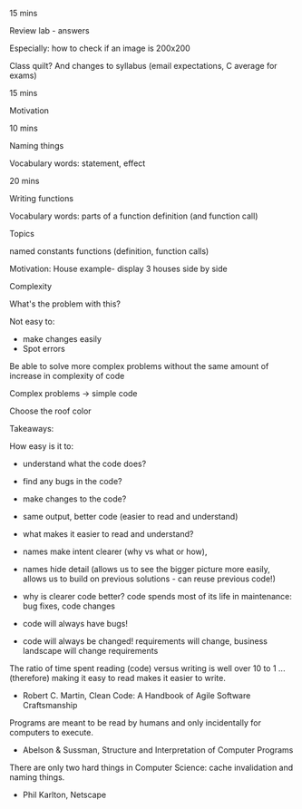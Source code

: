 15 mins 

Review lab - answers

Especially: how to check if an image is 200x200

Class quilt? And changes to syllabus (email expectations, C average for exams)


15 mins

Motivation


10 mins

Naming things

Vocabulary words: statement, effect

20 mins

Writing functions

Vocabulary words: parts of a function definition (and function call)



Topics

named constants
functions (definition, function calls)



Motivation: House example- display 3 houses side by side 



Complexity



What's the problem with this? 

Not easy to:
- make changes easily
- Spot errors


Be able to solve more complex problems without the same amount of increase in complexity of code

Complex problems -> simple code


Choose the roof color
	
	

Takeaways:

How easy is it to:

- understand what the code does?
- find any bugs in the code?
- make changes to the code?

- same output, better code (easier to read and understand)
- what makes it easier to read and understand?
- names make intent clearer (why vs what or how),
- names hide detail (allows us to see the bigger picture more easily, allows us to build on previous solutions - can reuse previous code!)
- why is clearer code better? code spends most of its life in maintenance: bug fixes, code changes
- code will always have bugs!
- code will always be changed! requirements will change, business landscape will change requirements



The ratio of time spent reading (code) versus writing is well over 10 to 1 ... (therefore) making it easy to read makes it easier to write.

- Robert C. Martin, Clean Code: A Handbook of Agile Software Craftsmanship


Programs are meant to be read by humans and only incidentally for computers to execute.

- Abelson & Sussman, Structure and Interpretation of Computer Programs


There are only two hard things in Computer Science: cache invalidation and naming things.

- Phil Karlton, Netscape












